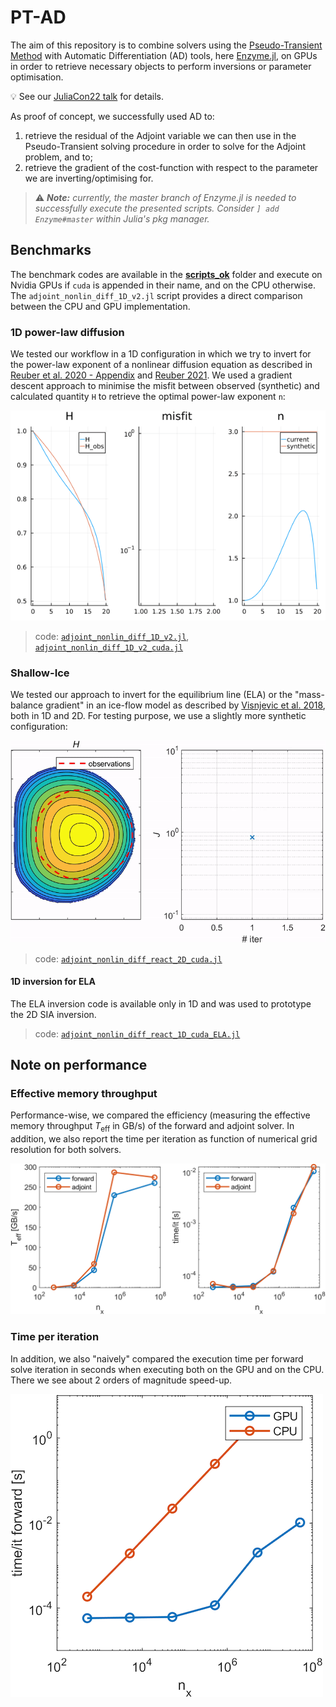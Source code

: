 # PT-AD

The aim of this repository is to combine solvers using the [Pseudo-Transient Method](https://doi.org/10.5194/gmd-15-5757-2022) with Automatic Differentiation (AD) tools, here [Enzyme.jl](https://enzyme.mit.edu/julia/), on GPUs in order to retrieve necessary objects to perform inversions or parameter optimisation. 

:bulb: See our [JuliaCon22 talk](https://youtu.be/K2VtJe9baO4) for details.

As proof of concept, we successfully used AD to:
1. retrieve the residual of the Adjoint variable we can then use in the Pseudo-Transient solving procedure in order to solve for the Adjoint problem, and to;
2. retrieve the gradient of the cost-function with respect to the parameter we are inverting/optimising for.

> :warning: _**Note:** currently, the master branch of Enzyme.jl is needed to successfully execute the presented scripts. Consider `] add Enzyme#master` within Julia's pkg manager._

## Benchmarks
The benchmark codes are available in the [**scripts_ok**](/scripts_ok/) folder and execute on Nvidia GPUs if `cuda` is appended in their name, and on the CPU otherwise. The `adjoint_nonlin_diff_1D_v2.jl` script provides a direct comparison between the CPU and GPU implementation.

### 1D power-law diffusion
We tested our workflow in a 1D configuration in which we try to invert for the power-law exponent of a nonlinear diffusion equation as described in [Reuber et al. 2020 - Appendix](https://doi.org/10.1016/j.jcp.2020.109797) and [Reuber 2021](https://doi.org/10.1007/s13137-021-00186-y). We used a gradient descent approach to minimise the misfit between observed (synthetic) and calculated quantity `H` to retrieve the optimal power-law exponent `n`:

![Inverting for power-law exponent in 1D](/docs/npow_inverse1D.gif)

> code: [`adjoint_nonlin_diff_1D_v2.jl`](/scripts_ok/adjoint_nonlin_diff_1D_v2.jl), [`adjoint_nonlin_diff_1D_v2_cuda.jl`](/scripts_ok/adjoint_nonlin_diff_1D_v2_cuda.jl)

### Shallow-Ice
We tested our approach to invert for the equilibrium line (ELA) or the "mass-balance gradient" in an ice-flow model as described by [Visnjevic et al. 2018](http://www.doi.org/10.1017/jog.2018.82), both in 1D and 2D. For testing purpose, we use a slightly more synthetic configuration:

![Inverting forMB gradient in 2D](/docs/inverse_2D_sia.gif)

> code: [`adjoint_nonlin_diff_react_2D_cuda.jl`](/scripts_ok/adjoint_nonlin_diff_react_2D_cuda.jl)

#### 1D inversion for ELA
The ELA inversion code is available only in 1D and was used to prototype the 2D SIA inversion.

> code: [`adjoint_nonlin_diff_react_1D_cuda_ELA.jl`](/scripts_ok/adjoint_nonlin_diff_react_1D_cuda_ELA.jl)

## Note on performance

### Effective memory throughput
Performance-wise, we compared the efficiency (measuring the effective memory throughput $T_\mathrm{eff}$ in GB/s) of the forward and adjoint solver. In addition, we also report the time per iteration as function of numerical grid resolution for both solvers.

![Effective memory throughput](/docs/Teff_timeit.png)

### Time per iteration
In addition, we also "naively" compared the execution time per forward solve iteration in seconds when executing both on the GPU and on the CPU. There we see about 2 orders of magnitude speed-up.

![CPU vs GPU timing](/docs/timeit_gpu_cpu.png)
